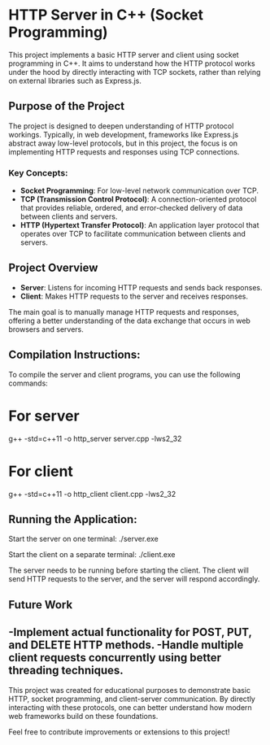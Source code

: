 # HTTP Server in C++ (Socket Programming)

This project implements a basic HTTP server and client using socket programming in C++. It aims to understand how the HTTP protocol works under the hood by directly interacting with TCP sockets, rather than relying on external libraries such as Express.js.

## Purpose of the Project

The project is designed to deepen understanding of HTTP protocol workings. Typically, in web development, frameworks like Express.js abstract away low-level protocols, but in this project, the focus is on implementing HTTP requests and responses using TCP connections.

### Key Concepts:
- **Socket Programming**: For low-level network communication over TCP.
- **TCP (Transmission Control Protocol)**: A connection-oriented protocol that provides reliable, ordered, and error-checked delivery of data between clients and servers.
- **HTTP (Hypertext Transfer Protocol)**: An application layer protocol that operates over TCP to facilitate communication between clients and servers.

## Project Overview

- **Server**: Listens for incoming HTTP requests and sends back responses.
- **Client**: Makes HTTP requests to the server and receives responses.

The main goal is to manually manage HTTP requests and responses, offering a better understanding of the data exchange that occurs in web browsers and servers.

## Compilation Instructions:

To compile the server and client programs, you can use the following commands:


# For server
g++ -std=c++11 -o http_server server.cpp -lws2_32

# For client
g++ -std=c++11 -o http_client client.cpp -lws2_32

## Running the Application:
Start the server on one terminal:
./server.exe

Start the client on a separate terminal:
./client.exe

The server needs to be running before starting the client. The client will send HTTP requests to the server, and the server will respond accordingly.

## Future Work
-Implement actual functionality for POST, PUT, and DELETE HTTP methods.
-Handle multiple client requests concurrently using better threading techniques.
-----------------------------------------------------------------------------------------

This project was created for educational purposes to demonstrate basic HTTP, socket programming, and client-server communication. By directly interacting with these protocols, one can better understand how modern web frameworks build on these foundations.

Feel free to contribute improvements or extensions to this project!